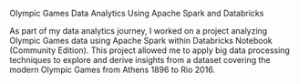 Olympic Games Data Analytics Using Apache Spark and Databricks


As part of my data analytics journey, I worked on a project analyzing Olympic Games data using Apache Spark within Databricks Notebook (Community Edition). This project allowed me to apply big data processing techniques to explore and derive insights from a dataset covering the modern Olympic Games from Athens 1896 to Rio 2016.

